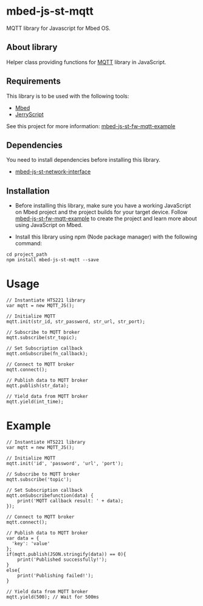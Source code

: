# mbed-js-st-mqtt
MQTT library for Javascript for Mbed OS.

## About library
Helper class providing functions for [MQTT](https://os.mbed.com/users/mapellil/code/MQTT) library in JavaScript.

## Requirements
This library is to be used with the following tools:
* [Mbed](https://www.mbed.com/en/platform/mbed-os/)
* [JerryScript](https://github.com/jerryscript-project/jerryscript)

See this project for more information: [mbed-js-st-fw-mqtt-example](https://github.com/STMicroelectronics-CentralLabs/mbed-js-st-examples/tree/master/mbed-js-st-fw-mqtt-example)

## Dependencies
You need to install dependencies before installing this library.
* [mbed-js-st-network-interface](https://www.npmjs.com/package/mbed-js-st-network-interface) 

## Installation
* Before installing this library, make sure you have a working JavaScript on Mbed project and the project builds for your target device.
Follow [mbed-js-st-fw-mqtt-example](https://github.com/STMicroelectronics-CentralLabs/mbed-js-st-examples/tree/master/mbed-js-st-fw-mqtt-example) to create the project and learn more about using JavaScript on Mbed.

* Install this library using npm (Node package manager) with the following command:
```
cd project_path
npm install mbed-js-st-mqtt --save
```

# Usage
```
// Instantiate HTS221 library 
var mqtt = new MQTT_JS();

// Initialize MQTT
mqtt.init(str_id, str_password, str_url, str_port);

// Subscribe to MQTT broker
mqtt.subscribe(str_topic);

// Set Subscription callback
mqtt.onSubscribe(fn_callback);

// Connect to MQTT broker
mqtt.connect();

// Publish data to MQTT broker
mqtt.publish(str_data);

// Yield data from MQTT broker
mqtt.yield(int_time);

```
 
# Example
```
// Instantiate HTS221 library 
var mqtt = new MQTT_JS();

// Initialize MQTT
mqtt.init('id', 'password', 'url', 'port');

// Subscribe to MQTT broker
mqtt.subscribe('topic');

// Set Subscription callback
mqtt.onSubscribefunction(data) {
    print('MQTT callback result: ' + data);
});

// Connect to MQTT broker
mqtt.connect();

// Publish data to MQTT broker
var data = {
  'key': 'value'
};
if(mqtt.publish(JSON.stringify(data)) == 0){
    print('Published successfully!');
}
else{
    print('Publishing failed!');
}

// Yield data from MQTT broker
mqtt.yield(500); // Wait for 500ms

```
